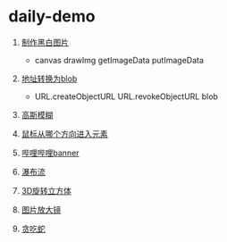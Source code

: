 # daily-demo

1. [制作黑白图片](src/blackAndWhitePictures/index.html)
    - canvas drawImg getImageData putImageData

2. [地址转换为blob](src/fileAndUrlBlob/index.html)
    - URL.createObjectURL URL.revokeObjectURL blob

3. [高斯模糊](src/gaussBlur/index.html)

4. [鼠标从哪个方向进入元素](src/mousePosition/index.html)

5. [哔哩哔哩banner](src/bilibiliBanner/index.html)

6. [瀑布流](src/waterfall/index.html)

7. [3D旋转立方体](src/3d旋转立方体/index.html)

8. [图片放大镜](src/图片放大镜/index.html)

9. [贪吃蛇](src/贪吃蛇/index.html)
